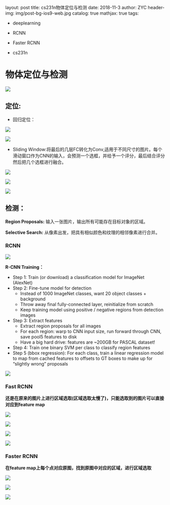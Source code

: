 layout:     post
title:      cs231n物体定位与检测
date:       2018-11-3
author:     ZYC
header-img: img/post-bg-ios9-web.jpg
catalog: 	 true
mathjax:     true
tags:

- deeplearning

- RCNN
- Faster RCNN
- cs231n



# 物体定位与检测



![](https://raw.githubusercontent.com/YuchaoZheng/MarkdownPhotos/master/Res/myScreenShot%201.jpg)



## 定位:

- 回归定位：

![](https://raw.githubusercontent.com/YuchaoZheng/MarkdownPhotos/master/Res/myScreenShot%202.jpg)



![](https://raw.githubusercontent.com/YuchaoZheng/MarkdownPhotos/master/Res/myScreenShot%203.jpg)

- Sliding Window:将最后的几层FC转化为Conv,适用于不同尺寸的图片。每个滑动窗口作为CNN的输入，会预测一个选框，并给予一个评分，最后结合评分然后把几个选框进行融合。 



![](https://raw.githubusercontent.com/YuchaoZheng/MarkdownPhotos/master/Res/myScreenShot%206.jpg)



![](https://raw.githubusercontent.com/YuchaoZheng/MarkdownPhotos/master/Res/myScreenShot%204.jpg)

![](https://raw.githubusercontent.com/YuchaoZheng/MarkdownPhotos/master/Res/myScreenShot%205.jpg)

## 检测：

**Region Proposals:** 输入一张图片，输出所有可能存在目标对象的区域。

**Selective Search:** 从像素出发，把具有相似颜色和纹理的相邻像素进行合并。



### RCNN



![](https://raw.githubusercontent.com/YuchaoZheng/MarkdownPhotos/master/Res/myScreenShot%207.jpg)



**R-CNN Training：**

- Step 1: Train (or download) a classification model for ImageNet (AlexNet)
- Step 2: Fine-tune model for detection 
  - Instead of 1000 ImageNet classes, want 20 object classes + background
  - Throw away final fully-connected layer, reinitialize from scratch
  -  Keep training model using positive / negative regions from detection images 
- Step 3: Extract features 
  - Extract region proposals for all images
  - For each region: warp to CNN input size, run forward through CNN, save pool5 features to disk
  - Have a big hard drive: features are ~200GB for PASCAL dataset!
- Step 4: Train one binary SVM per class to classify region features
- Step 5 (bbox regression): For each class, train a linear regression model to map from cached features to offsets to GT boxes to make up for “slightly wrong” proposals



![](https://raw.githubusercontent.com/YuchaoZheng/MarkdownPhotos/master/Res/myScreenShot%208.jpg)



### Fast RCNN



**还是在原来的图片上进行区域选取(区域选取太慢了)，只能选取到的图片可以直接对应到feature map**

![](https://raw.githubusercontent.com/YuchaoZheng/MarkdownPhotos/master/Res/myScreenShot%209.jpg)



![](https://raw.githubusercontent.com/YuchaoZheng/MarkdownPhotos/master/Res/myScreenShot%2010.jpg)



![](https://raw.githubusercontent.com/YuchaoZheng/MarkdownPhotos/master/Res/myScreenShot%2011.jpg)



![](https://raw.githubusercontent.com/YuchaoZheng/MarkdownPhotos/master/Res/myScreenShot%2012.jpg)

### Faster RCNN

**在feature map上每个点对应原图，找到原图中对应的区域，进行区域选取**

![](https://raw.githubusercontent.com/YuchaoZheng/MarkdownPhotos/master/Res/myScreenShot%2013.jpg)



![](https://raw.githubusercontent.com/YuchaoZheng/MarkdownPhotos/master/Res/myScreenShot%2014.jpg)

![](https://raw.githubusercontent.com/YuchaoZheng/MarkdownPhotos/master/Res/myScreenShot%2015.jpg)